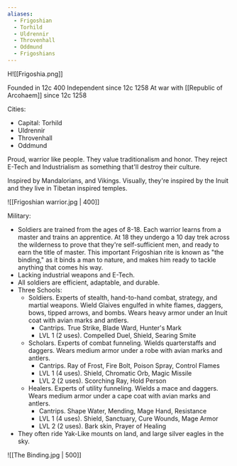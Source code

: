 ```yaml
---
aliases:
  - Frigoshian
  - Torhild
  - Uldrennir
  - Throvenhall
  - Oddmund
  - Frigoshians
---
```

H![[Frigoshia.png]]

Founded in 12c 400
Independent since 12c 1258
At war with [[Republic of Arcohaem]] since 12c 1258

Cities:
- Capital: Torhild 
- Uldrennir
- Throvenhall
- Oddmund

Proud, warrior like people. They value traditionalism and honor. They reject E-Tech and Industrialism as something that'll destroy their culture. 

Inspired by Mandalorians, and Vikings. 
Visually, they're inspired by the Inuit and they live in Tibetan inspired temples.

![[Frigoshian warrior.jpg | 400]]

Military:
- Soldiers are trained from the ages of 8-18. Each warrior learns from a master and trains an apprentice. At 18 they undergo a 10 day trek across the wilderness to prove that they're self-sufficient men, and ready to earn the title of master. This important Frigoshian rite is known as "the binding," as it binds a man to nature, and makes him ready to tackle anything that comes his way.
- Lacking industrial weapons and E-Tech.
- All soldiers are efficient, adaptable, and durable. 
- Three Schools:
	- Soldiers. Experts of stealth, hand-to-hand combat, strategy, and martial weapons. Wield Glaives engulfed in white flames, daggers, bows, tipped arrows, and bombs. Wears heavy armor under an Inuit coat with avian marks and antlers.
		- Cantrips. True Strike, Blade Ward, Hunter's Mark
		- LVL 1 (2 uses). Compelled Duel, Shield, Searing Smite
	- Scholars. Experts of combat funneling. Wields quarterstaffs and daggers. Wears medium armor under a robe  with avian marks and antlers.
		- Cantrips. Ray of Frost, Fire Bolt, Poison Spray, Control Flames
		- LVL 1 (4 uses). Shield, Chromatic Orb, Magic Missile
		- LVL 2 (2 uses). Scorching Ray, Hold Person
	- Healers. Experts of utility funneling. Wields a mace and daggers. Wears medium armor under a cape coat with avian marks and antlers.
		- Cantrips. Shape Water, Mending, Mage Hand, Resistance
		- LVL 1 (4 uses). Shield, Sanctuary, Cure Wounds, Mage Armor
		- LVL 2 (2 uses). Bark skin, Prayer of Healing 
- They often ride Yak-Like mounts on land, and large silver eagles in the sky.

![[The Binding.jpg | 500]]

